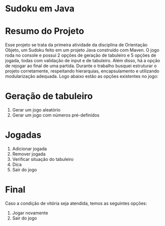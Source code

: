 # Sudoku em Java

# Resumo do Projeto
Esse projeto se trata da primeira atividade da disciplina de Orientação Objeto, um Sudoku feito em um projeto Java construído com Maven. O jogo roda no console e possui 2 opções de geração de tabuleiro e 5 opções de jogada, todas com validação de input e de tabuleiro. Além disso, há a opção de rejogar ao final de uma partida.
Durante o trabalho busquei estruturar o projeto corretamente, respeitando hierarquias, encapsulamento e utilizando modularização adequada. Logo abaixo estão as opções existentes no jogo:

# Geração de tabuleiro
1) Gerar um jogo aleatório
2) Gerar um jogo com números pré-definidos

# Jogadas
1) Adicionar jogada
2) Remover jogada
3) Verificar situação do tabuleiro
4) Dica
5) Sair do jogo

# Final
Caso a condição de vitória seja atendida, temos as seguintes opções:
1) Jogar novamente
2) Sair do jogo
